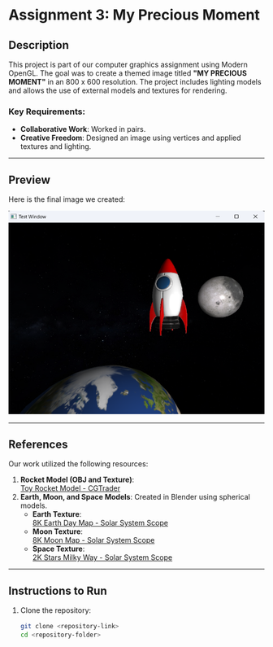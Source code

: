 # Assignment 3: My Precious Moment  

## Description  
This project is part of our computer graphics assignment using Modern OpenGL. The goal was to create a themed image titled **"MY PRECIOUS MOMENT"** in an 800 x 600 resolution. The project includes lighting models and allows the use of external models and textures for rendering.  

### Key Requirements:  
- **Collaborative Work**: Worked in pairs.  
- **Creative Freedom**: Designed an image using vertices and applied textures and lighting.
  
---

## Preview  
Here is the final image we created:  

![My Precious Moment](./Assignment3_65050438_65050792.png)  

---

## References  
Our work utilized the following resources:  
1. **Rocket Model (OBJ and Texture)**:  
   [Toy Rocket Model - CGTrader](https://www.cgtrader.com/free-3d-models/space/spaceship/toy-rocket-4k)  
2. **Earth, Moon, and Space Models**: Created in Blender using spherical models.  
   - **Earth Texture**:  
     [8K Earth Day Map - Solar System Scope](https://www.solarsystemscope.com/textures/download/8k_earth_daymap.jpg)  
   - **Moon Texture**:  
     [8K Moon Map - Solar System Scope](https://www.solarsystemscope.com/textures/download/8k_moon.jpg)  
   - **Space Texture**:  
     [2K Stars Milky Way - Solar System Scope](https://www.solarsystemscope.com/textures/download/2k_stars_milky_way.jpg)  

---



## Instructions to Run  
1. Clone the repository:  
   ```bash
   git clone <repository-link>
   cd <repository-folder>
